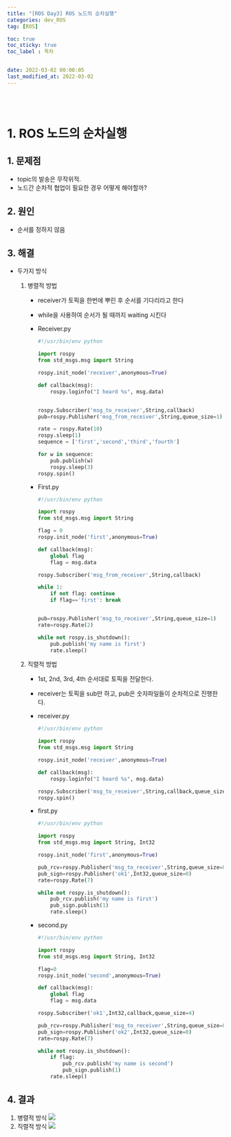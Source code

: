 ```yaml
---
title: "[ROS Day3] ROS 노드의 순차실행"
categories: dev_ROS
tag: [ROS]

toc: true
toc_sticky: true
toc_label : 목차


date: 2022-03-02 00:00:05
last_modified_at: 2022-03-02
---
```

<br>
<br>

# 1. ROS 노드의 순차실행


## 1. 문제점
* topic의 발송은 무작위적. 
* 노드간 순차적 협업이 필요한 경우 어떻게 해야할까?


## 2. 원인
* 순서를 정하지 않음


## 3. 해결
* 두가지 방식
    1. 병렬적 방법
        * receiver가 토픽을 한번에 뿌린 후 순서를 기다리라고 한다
        * while을 사용하여 순서가 될 때까지 waiting 시킨다

        * Receiver.py

            ```python
            #!/usr/bin/env python

            import rospy
            from std_msgs.msg import String

            rospy.init_node('receiver',anonymous=True)

            def callback(msg):
                rospy.loginfo("I heard %s", msg.data)


            rospy.Subscriber('msg_to_receiver',String,callback)
            pub=rospy.Publisher('msg_from_receiver',String,queue_size=1)

            rate = rospy.Rate(10)
            rospy.sleep(1)
            sequence = ['first','second','third','fourth']

            for w in sequence:
                pub.publish(w)
                rospy.sleep(3)
            rospy.spin()
            ```

        * First.py

            ```python
            #!/usr/bin/env python

            import rospy
            from std_msgs.msg import String

            flag = 0
            rospy.init_node('first',anonymous=True)

            def callback(msg):
                global flag
                flag = msg.data

            rospy.Subscriber('msg_from_receiver',String,callback)

            while 1:
                if not flag: continue
                if flag=='first': break


            pub=rospy.Publisher('msg_to_receiver',String,queue_size=1)
            rate=rospy.Rate(2)

            while not rospy.is_shutdown():
                pub.publish('my name is first')
                rate.sleep()
            ```


    2. 직렬적 방법
        * 1st, 2nd, 3rd, 4th 순서대로 토픽을 전달한다.
        * receiver는 토픽을 sub만 하고, pub은 숫자파일들이 순차적으로 진행한다.
        
        * receiver.py

            ```python
            #!/usr/bin/env python

            import rospy
            from std_msgs.msg import String

            rospy.init_node('receiver',anonymous=True)

            def callback(msg):
                rospy.loginfo("I heard %s", msg.data)

            rospy.Subscriber('msg_to_receiver',String,callback,queue_size=4)
            rospy.spin()
            ```

        * first.py

            ```python
            #!/usr/bin/env python

            import rospy
            from std_msgs.msg import String, Int32

            rospy.init_node('first',anonymous=True)

            pub_rcv=rospy.Publisher('msg_to_receiver',String,queue_size=0)
            pub_sign=rospy.Publisher('ok1',Int32,queue_size=0)
            rate=rospy.Rate(7)

            while not rospy.is_shutdown():
                pub_rcv.publish('my name is first')
                pub_sign.publish(1)
                rate.sleep()
            ``` 
    
        * second.py

            ```python
            #!/usr/bin/env python

            import rospy
            from std_msgs.msg import String, Int32

            flag=0
            rospy.init_node('second',anonymous=True)

            def callback(msg):
                global flag
                flag = msg.data

            rospy.Subscriber('ok1',Int32,callback,queue_size=4)

            pub_rcv=rospy.Publisher('msg_to_receiver',String,queue_size=0)
            pub_sign=rospy.Publisher('ok2',Int32,queue_size=0)
            rate=rospy.Rate(7)

            while not rospy.is_shutdown():
                if flag:
                    pub_rcv.publish('my name is second')
                    pub_sign.publish(1)
                rate.sleep()
            ```


## 4. 결과
1. 병렬적 방식
    ![](https://user-images.githubusercontent.com/58837749/156520693-0bc996cd-6c15-43c6-99c9-0c0e85a2e842.png)
2. 직렬적 방식
    ![](https://user-images.githubusercontent.com/58837749/156520702-09123a18-1c3d-440c-9fd3-19f6bbf9a005.png)
